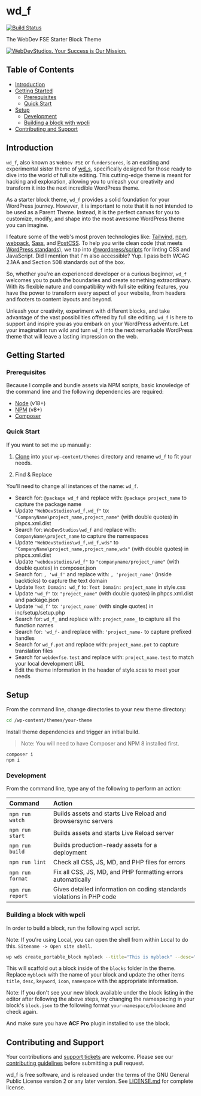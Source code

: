 # wd_f <!-- omit in toc -->

[![Build Status](https://img.shields.io/endpoint.svg?url=https%3A%2F%2Factions-badge.atrox.dev%2Fwebdevstudios%2Fwd_f%2Fbadge%3Fref%3Dmain&style=flat)](https://github.com/WebDevStudios/wd_f/actions)

The WebDev FSE Starter Block Theme

[![WebDevStudios. Your Success is Our Mission.](https://webdevstudios.com/wp-content/uploads/2018/04/wds-github-banner.png)](https://webdevstudios.com/contact/)

## Table of Contents <!-- omit in toc -->

- [Introduction](#introduction)
- [Getting Started](#getting-started)
	- [Prerequisites](#prerequisites)
	- [Quick Start](#quick-start)
- [Setup](#setup)
	- [Development](#development)
	- [Building a block with wpcli](#building-a-block-with-wpcli)
- [Contributing and Support](#contributing-and-support)

## Introduction

`wd_f`, also known as `WebDev FSE` or `funderscores`, is an exciting and experimental sister theme of [wd_s](https://github.com/WebDevStudios/wd_s), specifically designed for those ready to dive into the world of full site editing. This cutting-edge theme is meant for hacking and exploration, allowing you to unleash your creativity and transform it into the next incredible WordPress theme.

As a starter block theme, `wd_f` provides a solid foundation for your WordPress journey. However, it is important to note that it is not intended to be used as a Parent Theme. Instead, it is the perfect canvas for you to customize, modify, and shape into the most awesome WordPress theme you can imagine.

I feature some of the web's most proven technologies like: [Tailwind](https://www.tailwindcss.com), [npm](https://www.npmjs.com/), [webpack](https://webpack.js.org/), [Sass](http://sass-lang.com/), and [PostCSS](https://github.com/postcss/postcss). To help you write clean code (that meets [WordPress standards](https://make.wordpress.org/core/handbook/best-practices/coding-standards/)), we tap into [@wordpress/scripts](https://developer.wordpress.org/block-editor/packages/packages-scripts/) for linting CSS and JavaScript. Did I mention that I'm also accessible? Yup. I pass both WCAG 2.1AA and Section 508 standards out of the box.

So, whether you're an experienced developer or a curious beginner, `wd_f` welcomes you to push the boundaries and create something extraordinary. With its flexible nature and compatibility with full site editing features, you have the power to transform every aspect of your website, from headers and footers to content layouts and beyond.

Unleash your creativity, experiment with different blocks, and take advantage of the vast possibilities offered by full site editing. `wd_f` is here to support and inspire you as you embark on your WordPress adventure. Let your imagination run wild and turn `wd_f` into the next remarkable WordPress theme that will leave a lasting impression on the web.

## Getting Started

### Prerequisites

Because I compile and bundle assets via NPM scripts, basic knowledge of the command line and the following dependencies are required:

- [Node](https://nodejs.org) (v18+)
- [NPM](https://npmjs.com) (v8+)
- [Composer](https://getcomposer.org/)

### Quick Start

If you want to set me up manually:

1. [Clone](https://github.com/WebDevStudios/wd_f) into your `wp-content/themes` directory and rename `wd_f` to fit your needs.

2. Find & Replace

You'll need to change all instances of the name: `wd_f`.

- Search for: `@package wd_f` and replace with: `@package project_name` to capture the package name
- Update `"WebDevStudios\wd_f,wd_f"` to: `"CompanyName\project_name,project_name"` (with double quotes) in phpcs.xml.dist
- Search for: `WebDevStudios\wd_f` and replace with: `CompanyName\project_name` to capture the namespaces
- Update `"WebDevStudios\wd_f,wd_f,wds"` to `"CompanyName\project_name,project_name,wds"` (with double quotes) in phpcs.xml.dist
- Update `"webdevstudios/wd_f"` to `"companyname/project_name"` (with double quotes) in composer.json
- Search for: `, 'wd_f'` and replace with: `, 'project_name'` (inside backticks) to capture the text domain
- Update `Text Domain: wd_f` to: `Text Domain: project_name` in style.css
- Update `"wd_f"` to: `"project_name"` (with double quotes) in phpcs.xml.dist and package.json
- Update `'wd_f'` to: `'project_name'` (with single quotes) in inc/setup/setup.php
- Search for: `wd_f_` and replace with: `project_name_` to capture all the function names
- Search for: `'wd_f-` and replace with: `'project_name-` to capture prefixed handles
- Search for `wd_f.pot` and replace with: `project_name.pot` to capture translation files
- Search for `webdevfse.test` and replace with: `project_name.test` to match your local development URL
- Edit the theme information in the header of style.scss to meet your needs

## Setup

From the command line, change directories to your new theme directory:

```bash
cd /wp-content/themes/your-theme
```

Install theme dependencies and trigger an initial build.

>Note: You will need to have Composer and NPM 8 installed first.

```bash
composer i
npm i
```

### Development

From the command line, type any of the following to perform an action:

Command | Action
:- | :-
`npm run watch` | Builds assets and starts Live Reload and Browsersync servers
`npm run start` | Builds assets and starts Live Reload server
`npm run build` | Builds production-ready assets for a deployment
`npm run lint` | Check all CSS, JS, MD, and PHP files for errors
`npm run format` | Fix all CSS, JS, MD, and PHP formatting errors automatically
`npm run report` | Gives detailed information on coding standards violations in PHP code

### Building a block with wpcli

In order to build a block, run the following wpcli script.

Note: If you're using Local, you can open the shell from within Local to do this. `Sitename -> Open site shell`.

```bash
wp wds create_portable_block myblock --title="This is myblock" --desc="This block is used for wds." --keyword="myblock" --icon="table-row-before" --namespace="wds"
```

This will scaffold out a block inside of the `blocks` folder in the theme. Replace `myblock` with the name of your block and update the other items `title`, `desc`, `keyword`, `icon`, `namespace` with the appropriate information.

Note: If you don't see your new block available under the block listing in the editor after following the above steps, try changing the namespacing in your block's `block.json` to the following format `your-namespace/blockname` and check again.

And make sure you have **ACF Pro** plugin installed to use the block.

## Contributing and Support

Your contributions and [support tickets](https://github.com/WebDevStudios/wd_f/issues) are welcome. Please see our [contributing guidelines](https://github.com/WebDevStudios/wd_f/blob/main/CONTRIBUTING.md) before submitting a pull request.

wd_f is free software, and is released under the terms of the GNU General Public License version 2 or any later version. See [LICENSE.md](https://github.com/WebDevStudios/wd_f/blob/main/LICENSE.md) for complete license.
